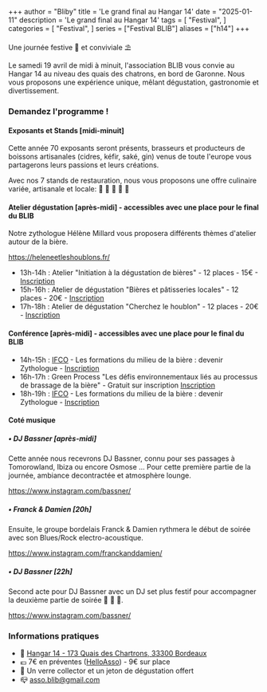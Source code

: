 +++
author = "Bliby"
title = 'Le grand final au Hangar 14'
date = "2025-01-11"
description = 'Le grand final au Hangar 14'
tags = [
    "Festival",
]
categories = [
    "Festival",
]
series = ["Festival BLIB"]
aliases = ["h14"]
+++

Une journée festive 🎉 et conviviale ⛱️

Le samedi 19 avril de midi à minuit, l'association BLIB vous convie au Hangar 14 au niveau des quais des chatrons, en bord de Garonne.
Nous vous proposons une expérience unique, mêlant dégustation, gastronomie et divertissement.

### Demandez l'programme !

#### Exposants et Stands [midi-minuit]

Cette année 70 exposants seront présents, brasseurs et producteurs de boissons artisanales (cidres, kéfir, saké, gin) venus de toute l'europe vous partagerons leurs passions et leurs créations.

Avec nos 7 stands de restauration, nous vous proposons une offre culinaire variée, artisanale et locale: 🍔 🦪 🌭 🍪 🥞

#### Atelier dégustation [après-midi] - accessibles avec une place pour le final du BLIB

Notre zythologue Hélène Millard vous proposera différents thèmes d'atelier autour de la bière.

https://heleneetleshoublons.fr/

- 13h-14h : Atelier "Initiation à la dégustation de bières" - 12 places - 15€ - [Inscription](https://www.helloasso.com/associations/blib/evenements/initiation-a-la-degustation-de-bieres)
- 15h-16h : Atelier de dégustation "Bières et pâtisseries locales" - 12 places - 20€ - [Inscription](https://www.helloasso.com/associations/blib/evenements/bieres-et-patisseries-locales)
- 17h-18h : Atelier de dégustation "Cherchez le houblon" - 12 places - 20€ - [Inscription](https://www.helloasso.com/associations/blib/evenements/cherchez-le-houblon)

#### Conférence [après-midi] - accessibles avec une place pour le final du BLIB

- 14h-15h : [IFCO](https://ifco-marseille.com/) - Les formations du milieu de la bière : devenir Zythologue - [Inscription](https://www.helloasso.com/associations/blib/evenements/conference-ifco)
- 16h-17h : Green Process "Les défis environnementaux liés au processus de brassage de la bière" - Gratuit sur inscription [Inscription](https://www.helloasso.com/associations/blib/evenements/conference-recyclage-green-process)
- 18h-19h : [IFCO](https://ifco-marseille.com/) - Les formations du milieu de la bière : devenir Zythologue - [Inscription](https://www.helloasso.com/associations/blib/evenements/conference-ifco-18h)

#### Coté musique

##### • DJ Bassner [après-midi]

Cette année nous recevrons DJ Bassner, connu pour ses passages à Tomorowland, Ibiza ou encore Osmose ...
Pour cette première partie de la journée, ambiance decontractée et atmosphère lounge.

https://www.instagram.com/bassner/

##### • Franck & Damien [20h]

Ensuite, le groupe bordelais Franck & Damien rythmera le début de soirée avec son Blues/Rock electro-acoustique.

https://www.instagram.com/franckanddamien/

##### • DJ Bassner [22h]

Second acte pour DJ Bassner avec un DJ set plus festif pour accompagner la deuxième partie de soirée 🕺 💃 🪩.

https://www.instagram.com/bassner/

### Informations pratiques

- 📍 [Hangar 14 - 173 Quais des Chartrons, 33300 Bordeaux](https://www.google.com/maps/place//data=!4m2!3m1!1s0xd55287ea29065a7:0x9089fb0121f9c5af?sa=X&ved=1t:8290&ictx=111)
- 💶 7€ en préventes ([HelloAsso](https://www.helloasso.com/associations/blib)) - 9€ sur place
- 🎁 Un verre collector et un jeton de dégustation offert
- 📪 asso.blib@gmail.com

